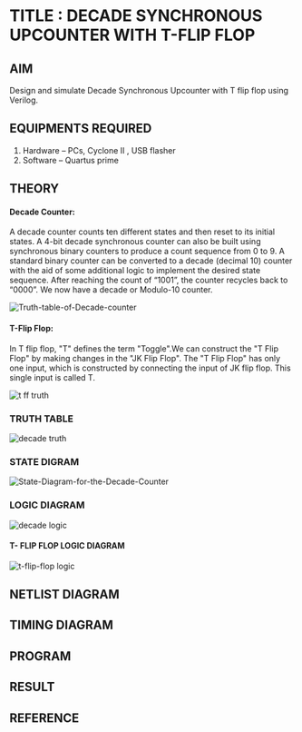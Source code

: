 # TITLE : DECADE SYNCHRONOUS UPCOUNTER WITH T-FLIP FLOP
## AIM
Design and simulate Decade Synchronous Upcounter with T flip flop using Verilog.

## EQUIPMENTS REQUIRED
1. Hardware – PCs, Cyclone II , USB flasher
2. Software – Quartus prime

## THEORY
#### Decade Counter: 
A decade counter counts ten different states and then reset to its initial states. 
A 4-bit decade synchronous counter can also be built using synchronous binary counters to produce a count sequence from 0 to 9. A standard binary counter can be converted to a decade (decimal 10) counter with the aid of some additional logic to implement the desired state sequence. After reaching the count of “1001”, the counter recycles back to “0000”. We now have a decade or Modulo-10 counter.

![Truth-table-of-Decade-counter](https://github.com/Jenishajustin/Simulation-project--Digital-Electronics/assets/119405070/34c13164-49f2-459b-b3dd-2d1af36750b3)
#### T-Flip Flop:
In T flip flop, "T" defines the term "Toggle".We can construct the "T Flip Flop" by making changes in the "JK Flip Flop". The "T Flip Flop" has only one input, which is constructed by connecting the input of JK flip flop. This single input is called T.

![t ff truth](https://github.com/Jenishajustin/Simulation-project--Digital-Electronics/assets/119405070/f5d3b7db-8e7d-44c5-9991-73a3991164f8)

### TRUTH TABLE
![decade truth](https://github.com/Jenishajustin/Simulation-project--Digital-Electronics/assets/119405070/a3776f0a-e858-4dd8-bd33-66ffb6156f69)


### STATE DIGRAM
![State-Diagram-for-the-Decade-Counter](https://github.com/Jenishajustin/Simulation-project--Digital-Electronics/assets/119405070/30345ea3-f721-4c53-825e-c02bdae6de96)

### LOGIC DIAGRAM
![decade logic](https://github.com/Jenishajustin/Simulation-project--Digital-Electronics/assets/119405070/14842e6c-496c-4223-a4a4-9ccc637283db)

#### T- FLIP FLOP LOGIC DIAGRAM
![t-flip-flop logic](https://github.com/Jenishajustin/Simulation-project--Digital-Electronics/assets/119405070/749522b2-5117-472d-8ee1-e950e4860979)

## NETLIST DIAGRAM

## TIMING DIAGRAM

## PROGRAM

## RESULT

## REFERENCE
